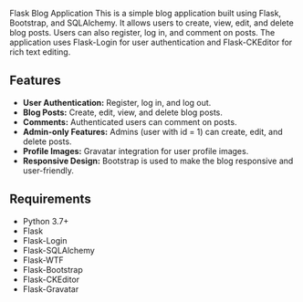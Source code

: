 Flask Blog Application
This is a simple blog application built using Flask, Bootstrap, and SQLAlchemy. It allows users to create, view, edit, and delete blog posts. Users can also register, log in, and comment on posts. The application uses Flask-Login for user authentication and Flask-CKEditor for rich text editing.

## Features

- **User Authentication:** Register, log in, and log out.  
- **Blog Posts:** Create, edit, view, and delete blog posts.  
- **Comments:** Authenticated users can comment on posts.  
- **Admin-only Features:** Admins (user with id = 1) can create, edit, and delete posts.  
- **Profile Images:** Gravatar integration for user profile images.  
- **Responsive Design:** Bootstrap is used to make the blog responsive and user-friendly.  

## Requirements
- Python 3.7+
- Flask
- Flask-Login
- Flask-SQLAlchemy
- Flask-WTF
- Flask-Bootstrap
- Flask-CKEditor
- Flask-Gravatar
